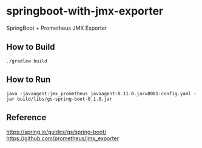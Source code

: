 # springboot-with-jmx-exporter
SpringBoot + Prometheus JMX Exporter

## How to Build

```
./gradlew build
```

## How to Run

```
java -javaagent:jmx_prometheus_javaagent-0.11.0.jar=8081:config.yaml -jar build/libs/gs-spring-boot-0.1.0.jar
```

## Reference

https://spring.io/guides/gs/spring-boot/  
https://github.com/prometheus/jmx_exporter
